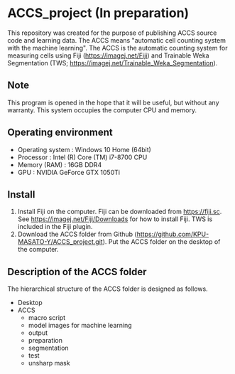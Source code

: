 # ACCS_project (In preparation)
This repository was created for the purpose of publishing ACCS source code and learning data.
The ACCS means "automatic cell counting system with the machine learning". The ACCS is the automatic counting system for measuring cells using Fiji (https://imagej.net/Fiji) and Trainable Weka Segmentation (TWS; https://imagej.net/Trainable_Weka_Segmentation).

## Note
This program is opened in the hope that it will be useful, but without any warranty. This system occupies the computer CPU and memory.

## Operating environment
* Operating system : Windows 10 Home (64bit)  
* Processor        : Intel (R) Core (TM) i7-8700 CPU  
* Memory (RAM)     : 16GB DDR4  
* GPU              : NVIDIA GeForce GTX 1050Ti  


## Install
1.  Install Fiji on the computer. Fiji can be downloaded from https://fiji.sc. See https://imagej.net/Fiji/Downloads for how to install Fiji. TWS is included in the Fiji plugin.
2.  Download the ACCS folder from Github (https://github.com/KPU-MASATO-Y/ACCS_project.git). Put the ACCS folder on the desktop of the computer.

## Description of the ACCS folder
The hierarchical structure of the ACCS folder is designed as follows.
* Desktop
 * ACCS
   * macro script
   * model images for machine learning
   * output
   * preparation
   * segmentation
   * test
   * unsharp mask
  

